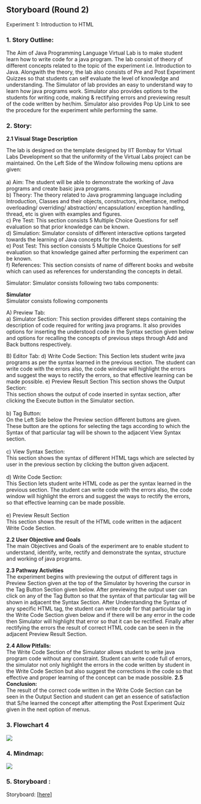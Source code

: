 ## Storyboard (Round 2)

Experiment 1: Introduction to HTML

### 1. Story Outline:

The Aim of Java Programming Language Virtual Lab is to make student learn how to write code for a java program. The lab consist of theory of different concepts related to the topic of the experiment i.e. Introduction to Java. Alongwith the theory, the lab also consists of Pre and Post Experiment Quizzes so that students can self evaluate the level of knowledge and understanding. The Simulator of lab provides an easy to understand way to learn how java programs work. Simulator also provides options to the students for writing code, making & rectifying errors and previewing result of the code written by her/him. Simulator also provides Pop Up Link to see the procedure for the experiment while performing the same.


### 2. Story:


**2.1	Visual Stage Description**

The lab is designed on the template designed by IIT Bombay for Virtual Labs Development so that the uniformity of the Virtual Labs project can be maintained. On the Left Side of the Window following menu options are given:<br><br>
a)	Aim: The student will be able to demonstrate the working of Java programs and create basic java programs.<br>
b)	Theory: The theory related to Java programming language including Introduction, Classes and their objects, constructors, inheritance, method overloading/ overriding/ abstraction/ encapsulation/ exception handling, thread, etc is given with examples and figures.<br>
c)	Pre Test: This section consists 5 Multiple Choice Questions for self evaluation so that prior knowledge can be known.<br>
d)	Simulation: Simulator consists of different interactive options targeted towards the learning of Java concepts for the students.<br>
e)	Post Test: This section consists 5 Multiple Choice Questions for self evaluation so that knowledge gained after performing the experiment can be known.<br>
f)	References: This section consists of name of different books and website which can used as references for understanding the concepts in detail.<br>

Simulator: Simulator consists following two tabs components:

**Simulator**<br>
Simulator consists following components

A)	Preview Tab: <br>
	a)	Simulator Section: 
	This section provides different steps containing the description of code required for writing java programs. It also provides options for inserting the understood code in the Syntax section given below and options for recalling the concepts of previous steps through Add and Back buttons respectively.

B)	Editor Tab:
	d)	Write Code Section:
	This Section lets student write java programs as per the syntax learned in the previous section. The student can write code with the errors also, the code window will highlight the errors and suggest the ways to rectify the errors, so that effective learning can be made possible.
	e)	Preview Result Section
	This section shows the Output Section:  
This section shows the output of code inserted in syntax section, after clicking the Execute button in the Simulator section.
<br><br>
b)	Tag Button:<br>
On the Left Side below the Preview section different buttons are given. These button are the options for selecting the tags according to which the Syntax of that particular tag will be shown to the adjacent View Syntax section.<br><br>
c)	View Syntax Section:  <br>
This section shows the syntax of different HTML tags which are selected by user in the previous section by clicking the button given adjacent.<br><br>
d)	Write Code Section:<br>
This Section lets student write HTML code as per the syntax learned in the previous section. The student can write code with the errors also, the code window will highlight the errors and suggest the ways to rectify the errors, so that effective learning can be made possible.<br><br>
e)	Preview Result Section<br>
This section shows the result of the HTML code written in the adjacent Write Code Section.<br>


**2.2	User Objective and Goals<br>**
The main Objectives and Goals of the experiment are to enable student to understand, identify, write, rectify and demonstrate the syntax, structure and working of java programs.  

**2.3	Pathway Activities**<br>
The experiment begins with previewing the output of different tags in Preview Section given at the top of the Simulator by hovering the cursor in the Tag Button Section given below. After previewing the output user can click on any of the Tag Button so that the syntax of that particular tag will be shown in adjacent the Syntax Section. After Understanding the Syntax of any specific HTML tag, the student can write code for that particular tag in the Write Code Section given below and if there will be any error in the code then Simulator will highlight that error so that it can be rectified. Finally after rectifying the errors the result of correct HTML code can be seen in the adjacent Preview Result Section.

**2.4	Allow Pitfalls:<br>**
The Write Code Section of the Simulator allows student to write java program code without any constraint. Student can write code full of errors, the simulator not only highlight the errors in the code written by student in the Write Code Section but also suggest the corrections in the code so that effective and proper learning of the concept can be made possible.
**2.5	Conclusion:**<br>
The result of the correct code written in the Write Code Section can be seen in the Output Section and student can get an essence of satisfaction that S/he learned the concept after attempting the Post Experiment Quiz given in the next option of menus.




### 3. Flowchart 4
<img src="flowchart/flowchart.png"/>
<br>


### 4. Mindmap:
<img src="mindmap/mindmap.png"/>
<br>

### 5. Storyboard :
Storyboard: <a href="storyboard/stb.gif">[here]</a>
